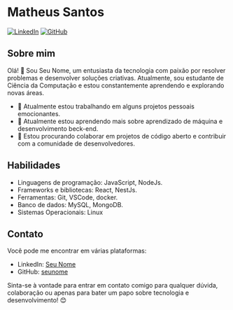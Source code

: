 # Matheus Santos

[![LinkedIn](https://img.shields.io/badge/LinkedIn-SeuNome-blue)](https://www.linkedin.com/in/matheus-henrique-a30b9715a/)
[![GitHub](https://img.shields.io/badge/GitHub-seunome-9cf)](https://github.com/MatheuADG)
<!-- [![Portfolio](https://img.shields.io/badge/Portfolio-seusite.com-success)](https://www.seusite.com) -->

## Sobre mim

Olá! 👋 Sou Seu Nome, um entusiasta da tecnologia com paixão por resolver problemas e desenvolver soluções criativas. Atualmente, sou estudante de Ciência da Computação e estou constantemente aprendendo e explorando novas áreas.

- 🔭 Atualmente estou trabalhando em alguns projetos pessoais emocionantes.
- 🌱 Atualmente estou aprendendo mais sobre aprendizado de máquina e desenvolvimento beck-end.
- 👯 Estou procurando colaborar em projetos de código aberto e contribuir com a comunidade de desenvolvedores.
<!--
## Projetos

Aqui estão alguns dos meus projetos mais recentes:

### [Nome do Projeto 1](https://github.com/seunome/projeto1)

Breve descrição ou resumo do projeto.

### [Nome do Projeto 2](https://github.com/seunome/projeto2)

Breve descrição ou resumo do projeto.

### [Nome do Projeto 3](https://github.com/seunome/projeto3)

Breve descrição ou resumo do projeto.
-->

## Habilidades

- Linguagens de programação: JavaScript, NodeJs.
- Frameworks e bibliotecas:  React, NestJs.
- Ferramentas: Git, VSCode, docker.
- Banco de dados: MySQL, MongoDB.
- Sistemas Operacionais: Linux

## Contato

Você pode me encontrar em várias plataformas:

- LinkedIn: [Seu Nome](https://www.linkedin.com/in/matheus-henrique-a30b9715a/)
- GitHub: [seunome](https://github.com/MatheuADG)


Sinta-se à vontade para entrar em contato comigo para qualquer dúvida, colaboração ou apenas para bater um papo sobre tecnologia e desenvolvimento! 😊
